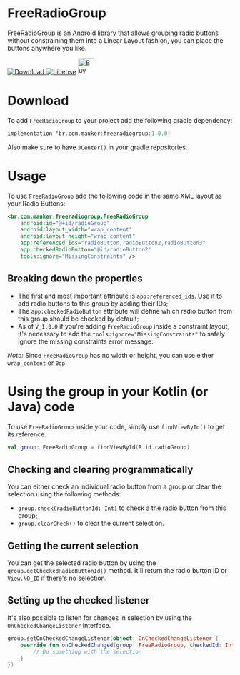 # FreeRadioGroup

FreeRadioGroup is an Android library that allows grouping radio buttons without constraining them into a Linear Layout fashion, you can place the buttons anywhere you like.

[ ![Download](https://api.bintray.com/packages/mauker/maven/FreeRadioGroup/images/download.svg) ](https://bintray.com/mauker/maven/FreeRadioGroup/_latestVersion)
[![License](https://img.shields.io/badge/license-Apache%202.0-blue.svg)](https://github.com/Mauker1/FreeRadioGroup/blob/main/LICENSE)
<a href='https://ko-fi.com/A623L7G' target='_blank'><img height='36' style='border:0px;height:36px;' src='https://az743702.vo.msecnd.net/cdn/kofi1.png?v=f' border='0' alt='Buy Me a Coffee at ko-fi.com' /></a>

# Download

To add `FreeRadioGroup` to your project add the following gradle dependency:

```kotlin
implementation 'br.com.mauker:freeradiogroup:1.0.0'
```

Also make sure to have `JCenter()` in your gradle repositories.

# Usage

To use `FreeRadioGroup` add the following code in the same XML layout as your Radio Buttons:

```xml
<br.com.mauker.freeradiogroup.FreeRadioGroup
    android:id="@+id/radioGroup"
    android:layout_width="wrap_content"
    android:layout_height="wrap_content"
    app:referenced_ids="radioButton,radioButton2,radioButton3"
    app:checkedRadioButton="@id/radioButton2"
    tools:ignore="MissingConstraints" />
```

## Breaking down the properties

- The first and most important attribute is `app:referenced_ids`. Use it to add radio buttons to this group by adding their IDs;
- The `app:checkedRadioButton` attribute will define which radio button from this group should be checked by default;
- As of `V_1.0.0` if you're adding `FreeRadioGroup` inside a constraint layout, it's necessary to add the `tools:ignore="MissingConstraints"` to safely ignore the missing constraints error message.

*Note:* Since `FreeRadioGroup` has no width or height, you can use either `wrap_content` or `0dp`.

# Using the group in your Kotlin (or Java) code

To use `FreeRadioGroup` inside your code, simply use `findViewById()` to get its reference.

```kotlin
val group: FreeRadioGroup = findViewById(R.id.radioGroup)
```

## Checking and clearing programmatically

You can either check an individual radio button from a group or clear the selection using the following methods:

- `group.check(radioButtonId: Int)` to check a the radio button from this group;
- `group.clearCheck()` to clear the current selection.

## Getting the current selection

You can get the selected radio button by using the `group.getCheckedRadioButtonId()` method. It'll return the radio button ID or `View.NO_ID` if there's no selection.

## Setting up the checked listener

It's also possible to listen for changes in selection by using the `OnCheckedChangeListener` interface.

```kotlin
group.setOnCheckedChangeListener(object: OnCheckedChangeListener {
    override fun onCheckedChanged(group: FreeRadioGroup, checkedId: Int) {
        // Do something with the selection
    }
})
```
